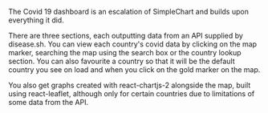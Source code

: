 The Covid 19 dashboard is an escalation of SimpleChart and builds upon everything it did. 

There are three sections, each outputting data from an API supplied by disease.sh. You can view each country's covid data by clicking on the map marker, searching the map using the search box or the country lookup section. You can also favourite a country so that it will be the default country you see on load and when you click on the gold marker on the map. 

You also get graphs created with react-chartjs-2 alongside the map, built using react-leaflet, although only for certain countries due to limitations of some data from the API.
